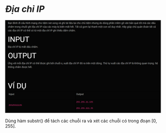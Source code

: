 ***Địa chỉ IP***
===
![alt text](image.png)

Dùng hàm substr() để tách các chuỗi ra và xét các chuỗi có trong đoạn [0, 255].